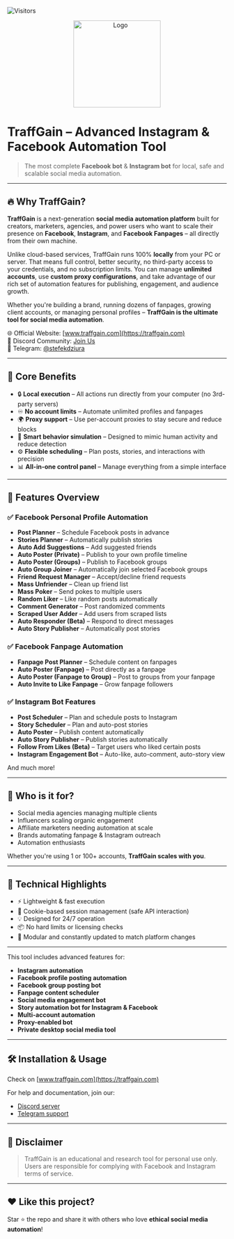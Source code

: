 ![Visitors](https://visitor-badge.laobi.icu/badge?page_id=traffgain.traffgain.readme) 

<p align="center">
  <img src="https://i.imgur.com/tYapzOE.png" alt="Logo" width="200" />
</p>


# TraffGain – Advanced Instagram & Facebook Automation Tool

> The most complete **Facebook bot** & **Instagram bot** for local, safe and scalable social media automation.

---

## 🔥 Why TraffGain?

**TraffGain** is a next-generation **social media automation platform** built for creators, marketers, agencies, and power users who want to scale their presence on **Facebook**, **Instagram**, and **Facebook Fanpages** – all directly from their own machine.

Unlike cloud-based services, TraffGain runs 100% **locally** from your PC or server. That means full control, better security, no third-party access to your credentials, and no subscription limits. You can manage **unlimited accounts**, use **custom proxy configurations**, and take advantage of our rich set of automation features for publishing, engagement, and audience growth.

Whether you're building a brand, running dozens of fanpages, growing client accounts, or managing personal profiles – **TraffGain is the ultimate tool for social media automation**.

🌐 Official Website: [www.traffgain.com](https://traffgain.com)  
💬 Discord Community: [Join Us](https://discord.gg/3GeG5wr8mH)  
📲 Telegram: [@stefekdziura](https://t.me/stefekdziura)

---

## 🚀 Core Benefits

- 🔒 **Local execution** – All actions run directly from your computer (no 3rd-party servers)
- ♾️ **No account limits** – Automate unlimited profiles and fanpages
- 🌍 **Proxy support** – Use per-account proxies to stay secure and reduce blocks
- 🧠 **Smart behavior simulation** – Designed to mimic human activity and reduce detection
- ⚙️ **Flexible scheduling** – Plan posts, stories, and interactions with precision
- 📊 **All-in-one control panel** – Manage everything from a simple interface

---

## 📲 Features Overview

### ✅ Facebook Personal Profile Automation
- **Post Planner** – Schedule Facebook posts in advance
- **Stories Planner** – Automatically publish stories
- **Auto Add Suggestions** – Add suggested friends
- **Auto Poster (Private)** – Publish to your own profile timeline
- **Auto Poster (Groups)** – Publish to Facebook groups
- **Auto Group Joiner** – Automatically join selected Facebook groups
- **Friend Request Manager** – Accept/decline friend requests
- **Mass Unfriender** – Clean up friend list
- **Mass Poker** – Send pokes to multiple users
- **Random Liker** – Like random posts automatically
- **Comment Generator** – Post randomized comments
- **Scraped User Adder** – Add users from scraped lists
- **Auto Responder (Beta)** – Respond to direct messages
- **Auto Story Publisher** – Automatically post stories

### ✅ Facebook Fanpage Automation
- **Fanpage Post Planner** – Schedule content on fanpages
- **Auto Poster (Fanpage)** – Post directly as a fanpage
- **Auto Poster (Fanpage to Group)** – Post to groups from your fanpage
- **Auto Invite to Like Fanpage** – Grow fanpage followers

### ✅ Instagram Bot Features
- **Post Scheduler** – Plan and schedule posts to Instagram
- **Story Scheduler** – Plan and auto-post stories
- **Auto Poster** – Publish content automatically
- **Auto Story Publisher** – Publish stories automatically
- **Follow From Likes (Beta)** – Target users who liked certain posts
- **Instagram Engagement Bot** – Auto-like, auto-comment, auto-story view

And much more!

---

## 💼 Who is it for?

- Social media agencies managing multiple clients
- Influencers scaling organic engagement
- Affiliate marketers needing automation at scale
- Brands automating fanpage & Instagram outreach
- Automation enthusiasts

Whether you're using 1 or 100+ accounts, **TraffGain scales with you**.

---

## 🧠 Technical Highlights

- ⚡ Lightweight & fast execution
- 🔧 Cookie-based session management (safe API interaction)
- 💡 Designed for 24/7 operation
- 📦 No hard limits or licensing checks
- 🧩 Modular and constantly updated to match platform changes

---

This tool includes advanced features for:
- **Instagram automation**
- **Facebook profile posting automation**
- **Facebook group posting bot**
- **Fanpage content scheduler**
- **Social media engagement bot**
- **Story automation bot for Instagram & Facebook**
- **Multi-account automation**
- **Proxy-enabled bot**
- **Private desktop social media tool**

---

## 🛠️ Installation & Usage

Check on [www.traffgain.com](https://traffgain.com)

For help and documentation, join our:
- [Discord server](https://discord.gg/3GeG5wr8mH)
- [Telegram support](https://t.me/stefekdziura)

---

## 📌 Disclaimer

> TraffGain is an educational and research tool for personal use only.  
> Users are responsible for complying with Facebook and Instagram terms of service.

---

## ❤️ Like this project?

Star ⭐ the repo and share it with others who love **ethical social media automation**!

